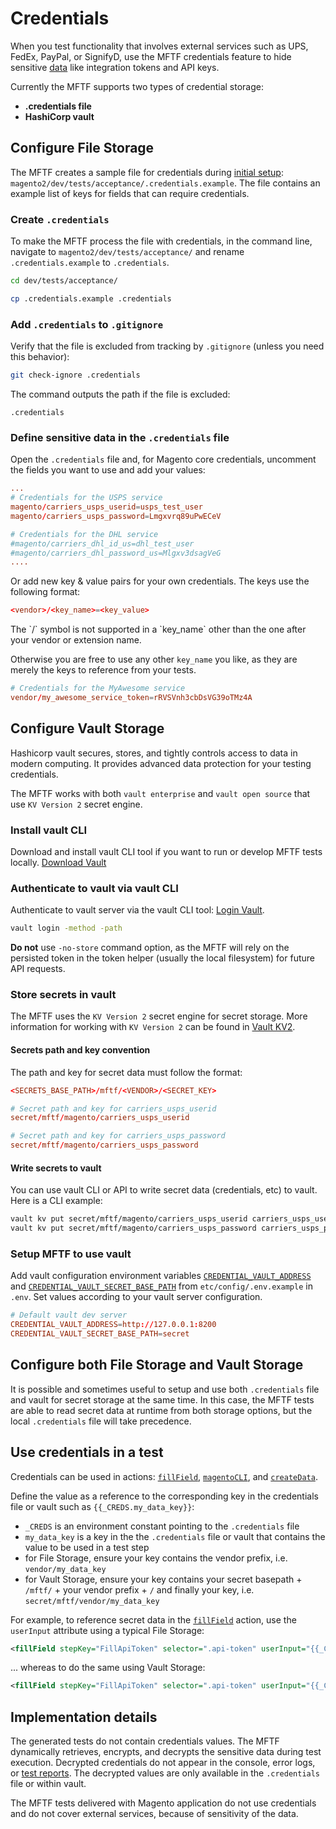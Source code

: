 # Credentials

When you test functionality that involves external services such as UPS, FedEx, PayPal, or SignifyD,
use the MFTF credentials feature to hide sensitive [data][] like integration tokens and API keys.

Currently the MFTF supports two types of credential storage:

-  **.credentials file**
-  **HashiCorp vault**

## Configure File Storage

The MFTF creates a sample file for credentials during [initial setup][]: `magento2/dev/tests/acceptance/.credentials.example`.
The file contains an example list of keys for fields that can require credentials.

### Create `.credentials`

To make the MFTF process the file with credentials, in the command line, navigate to `magento2/dev/tests/acceptance/` and rename `.credentials.example` to `.credentials`.

```bash
cd dev/tests/acceptance/
```

```bash
cp .credentials.example .credentials
```

### Add `.credentials` to `.gitignore`

Verify that the file is excluded from tracking by `.gitignore` (unless you need this behavior):

```bash
git check-ignore .credentials
```

The command outputs the path if the file is excluded:

```terminal
.credentials
```

### Define sensitive data in the `.credentials` file

Open the `.credentials` file and, for Magento core credentials, uncomment the fields you want to use and add your values:

```conf
...
# Credentials for the USPS service
magento/carriers_usps_userid=usps_test_user
magento/carriers_usps_password=Lmgxvrq89uPwECeV

# Credentials for the DHL service
#magento/carriers_dhl_id_us=dhl_test_user
#magento/carriers_dhl_password_us=Mlgxv3dsagVeG
....
```

Or add new key & value pairs for your own credentials. The keys use the following format:

```conf
<vendor>/<key_name>=<key_value>
```

<div class="bs-callout bs-callout-info" markdown="1">
The `/` symbol is not supported in a `key_name` other than the one after your vendor or extension name.
</div>

Otherwise you are free to use any other `key_name` you like, as they are merely the keys to reference from your tests.

```conf
# Credentials for the MyAwesome service
vendor/my_awesome_service_token=rRVSVnh3cbDsVG39oTMz4A
```

## Configure Vault Storage

Hashicorp vault secures, stores, and tightly controls access to data in modern computing.
It provides advanced data protection for your testing credentials.

The MFTF works with both `vault enterprise` and `vault open source` that use `KV Version 2` secret engine.

### Install vault CLI

Download and install vault CLI tool if you want to run or develop MFTF tests locally. [Download Vault][Download Vault]

### Authenticate to vault via vault CLI

Authenticate to vault server via the vault CLI tool: [Login Vault][Login Vault].

```bash
vault login -method -path
```

**Do not** use `-no-store` command option, as the MFTF will rely on the persisted token in the token helper (usually the local filesystem) for future API requests.

### Store secrets in vault

The MFTF uses the `KV Version 2` secret engine for secret storage.
More information for working with `KV Version 2` can be found in [Vault KV2][Vault KV2].

#### Secrets path and key convention

The path and key for secret data must follow the format:

```conf
<SECRETS_BASE_PATH>/mftf/<VENDOR>/<SECRET_KEY>
```

```conf
# Secret path and key for carriers_usps_userid
secret/mftf/magento/carriers_usps_userid

# Secret path and key for carriers_usps_password
secret/mftf/magento/carriers_usps_password
```

#### Write secrets to vault

You can use vault CLI or API to write secret data (credentials, etc) to vault. Here is a CLI example:

```bash
vault kv put secret/mftf/magento/carriers_usps_userid carriers_usps_userid=usps_test_user
vault kv put secret/mftf/magento/carriers_usps_password carriers_usps_password=Lmgxvrq89uPwECeV
```

### Setup MFTF to use vault

Add vault configuration environment variables [`CREDENTIAL_VAULT_ADDRESS`][] and [`CREDENTIAL_VAULT_SECRET_BASE_PATH`][]
from `etc/config/.env.example` in `.env`.
Set values according to your vault server configuration.

```conf
# Default vault dev server
CREDENTIAL_VAULT_ADDRESS=http://127.0.0.1:8200
CREDENTIAL_VAULT_SECRET_BASE_PATH=secret
```

## Configure both File Storage and Vault Storage

It is possible and sometimes useful to setup and use both `.credentials` file and vault for secret storage at the same time.
In this case, the MFTF tests are able to read secret data at runtime from both storage options, but the local `.credentials` file will take precedence.

<!-- {% raw %} -->

## Use credentials in a test

Credentials can be used in actions: [`fillField`][], [`magentoCLI`][], and [`createData`][].

Define the value as a reference to the corresponding key in the credentials file or vault such as `{{_CREDS.my_data_key}}`:

-  `_CREDS` is an environment constant pointing to the `.credentials` file
-  `my_data_key` is a key in the the `.credentials` file or vault that contains the value to be used in a test step
  - for File Storage, ensure your key contains the vendor prefix, i.e. `vendor/my_data_key`
  - for Vault Storage, ensure your key contains your secret basepath + `/mftf/` + your vendor prefix + `/` and finally your key, i.e. `secret/mftf/vendor/my_data_key`

For example, to reference secret data in the [`fillField`][] action, use the `userInput` attribute using a typical File Storage:

```xml
<fillField stepKey="FillApiToken" selector=".api-token" userInput="{{_CREDS.vendor/my_data_key}}" />
```

... whereas to do the same using Vault Storage:

```xml
<fillField stepKey="FillApiToken" selector=".api-token" userInput="{{_CREDS.secret/mftf/vendor/my_data_key}}" />
```

<!-- {% endraw %} -->

## Implementation details

The generated tests do not contain credentials values.
The MFTF dynamically retrieves, encrypts, and decrypts the sensitive data during test execution.
Decrypted credentials do not appear in the console, error logs, or [test reports][].
The decrypted values are only available in the `.credentials` file or within vault.

<div class="bs-callout bs-callout-info">
The MFTF tests delivered with Magento application do not use credentials and do not cover external services, because of sensitivity of the data.
</div>

<!-- Link definitions -->
[`fillField`]: test/actions.md#fillfield
[`magentoCLI`]: test/actions.md#magentocli
[`createData`]: test/actions.md#createdata
[data]: data.md
[initial setup]: getting-started.md
[test reports]: reporting.md
[Download Vault]: https://www.hashicorp.com/products/vault/
[Login Vault]: https://www.vaultproject.io/docs/commands/login.html
[Vault KV2]: https://www.vaultproject.io/docs/secrets/kv/kv-v2.html
[`CREDENTIAL_VAULT_ADDRESS`]: configuration.md#credential_vault_address
[`CREDENTIAL_VAULT_SECRET_BASE_PATH`]: configuration.md#credential_vault_secret_base_path
